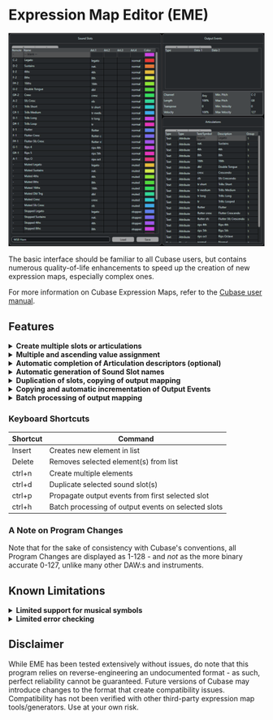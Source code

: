 # Expression Map Editor (EME)

![EME Main UI](https://github.com/birchthrush/EME-Expression-Map-Editor/blob/master/EME%20Expression%20Map%20Editor/Resources/Screenshots/main_ui.png)

The basic interface should be familiar to all Cubase users, but contains numerous quality-of-life enhancements to speed up the creation of new expression maps, especially complex ones. 

For more information on Cubase Expression Maps, refer to the [Cubase user manual](https://archive.steinberg.help/cubase_pro_artist/v9.5/en/cubase_nuendo/topics/expression_maps/expression_maps_c.html). 

## Features
<details>
  <summary><strong>Create multiple slots or articulations</strong></summary>

  Right-click in either list window to bring up the option to create multiple blank slots or articulation in one go. 
</details>

<details>
  <summary><strong>Multiple and ascending value assignment</strong></summary>

  Many parameters - most notably articulations, colors and midi channels - will be assigned for all selected sound slots. 
  
  Where applicable, hold the *alt* modifier key to assign automatically ascending values. 
</details>

<details>  
  <summary><strong>Automatic completion of Articulation descriptors (optional)</strong></summary>

  By convention, the Text field for an articulation is a lower-case abbreviation. EME will automatically generate the full description field by capitalizing each word and expanding selected abbreviated keywords. 

  | Abbreviation | Full Description    |
  | ------------ | ------------------- |
  | s            | Short               |
  | m            | Medium              |
  | l            | Long                |
  | f            | Fast                |
  | sl           | Slow                |
  | tr           | Trills              |
  | stac         | Staccato            |
  | trem         | Tremolo             |
  | det          | Detaché             |
  | marc         | Marcato             |
  | msrd         | Measured            |
  | leg          | Legato              |
  | cresc        | Crescendo           |
  | dim          | Diminuendo          |
  | port         | Portato             |
  | flaut        | Flautando           |
  | cs           | Con Sordino         |
  | ss           | Senza Sordino       |
  | sus          | Sustains            |
  | espr         | Espressivo          |
  | acc          | Accented            |
  | fp           | Fortepiano          |
  | dbl          | Double              |
  | trpl         | Triple              |
  | spic         | Spiccato            |
  | norm         | Normal              |
  | nat          | Natural             |
  | pizz         | Pizzicato           |
  | rep          | Repetitions         |
  | gliss        | Glissando           |
  | sp           | Sul Ponticello      |
  | st           | Sul Tasto           |
  | pp           | Pianissimo          |
  | ff           | Fortissimo          |
  | nv           | Non-Vibrato         |
  | v            | Vibrato             |
  | mv           | Molto Vibrato       |
  | sv           | Strong Vibrato      |
  | pv           | Progressive Vibrato |
  | xf           | Crossfade           |

  If this behavior is not desired, auto-completion can be disabled via a right-click menu option in the Articulation list. 
</details>

<details>
  <summary><strong>Automatic generation of Sound Slot names</strong></summary>

  Accessible via right-click menu. EME will generate names for the selected slots based on their assigned articulations' Description field. If multiple groups are used, the names will be concatenated from left to right. 
</details>

<details>
  <summary><strong>Duplication of slots, copying of output mapping</strong></summary>

  Sound Slots can be duplicated via a right-click option (or the *ctrl+d* key command), retaining all their parameters. This is often useful for managing the combinatorial explosion resulting from using groups, where you often end up with multiple slots that differ only in their group assignments and minor details in output mapping - in such cases, duplicating then modifying slots may be faster than building all from scratch. 

  Also available is the option of copying only the Output Events across multiple slots. When making a multiple selection, the Output section will always reflect the *first* selected slot - this is the data that will be copied across *all* selected sound slots, overwriting any existing Output Events. 
</details>

<details>
  <summary><strong>Copying and automatic incrementation of Output Events</strong></summary>

  The following operations are available as right-click options in the Output Events section. Operations will be carried out (in top-to-bottom order where relevant) on all selected sound slots. Note that the Output Events section always reflects the contents of the *first* selected slot. 
  - Copy output events: with options for automatically incrementing either Data field.
  - Increment nth event: will increment the specified Data field on the nth event (ie: if the first output event in a list is selected, the first event on all slots will be incremented if it exists) on all slots. This in-place modification is sometimes useful when slots have been created via duplication and already have existing output events.

  Typical use case: many instruments have all articulations laid out with ascending keyswitches. Set up and select the appropriate sound slots (with the lowest keyswitched articulation on top), insert a keyswitch OutputEvent on the first event and use the *Copy and increment Data1* command to create ascending keyswitches on all slots. 
</details>

<details>
  <summary><strong>Batch processing of output mapping</strong></summary>

  EME allows rudimentary search-and-replace operations to be performed on sound slots' output events. Select the slots you wish to operate on and select *batch processing* from the right-click menu (or use the *ctrl+h* keyboard shortcut) to bring up the window. 

  ![Batch Processing Window](https://github.com/birchthrush/EME-Expression-Map-Editor/blob/master/EME%20Expression%20Map%20Editor/Resources/Screenshots/batch_processing_window.png)

  The window will display a set of all unique Output Events contained in the selected slots, along with the number of times each event occurs. Select which events you wish to affect and the type of operation: 
  - *Delete* will simply remove all occurrences of the selected events from all selected slots.
  - *Replace* will replace all occurrences of the selected events with the data specified in the lower section of the window.   
</details>

### Keyboard Shortcuts
  | Shortcut | Command                                             |
  | -------- | --------------------------------------------------- |
  | Insert   | Creates new element in list                         |
  | Delete   | Removes selected element(s) from list               |
  | ctrl+n   | Create multiple elements                            |
  | ctrl+d   | Duplicate selected sound slot(s)                    |
  | ctrl+p   | Propagate output events from first selected slot    |
  | ctrl+h   | Batch processing of output events on selected slots |

### A Note on Program Changes
Note that for the sake of consistency with Cubase's conventions, all Program Changes are displayed as 1-128 - and *not* as the more binary accurate 0-127, unlike many other DAW:s and instruments. 

## Known Limitations 
<details>
  <summary><strong>Limited support for musical symbols</strong></summary>

  These are currently shown (and can be assigned) using their underlying numerical code, *not* their proper graphical representation. If you make extensive use of Symbols, it is recommended you use a text attribute as a placeholder and make proper assignment of symbols later within Cubase instead. 
</details>
<details>
  <summary><strong>Limited error checking</strong></summary>

  For example, EME does not explicitly forbid the creation of multiple articulations with identical names - however doing so will result in undefined behavior once imported back into Cubase. Employ common sense.
</details>

## Disclaimer
While EME has been tested extensively without issues, do note that this program relies on reverse-engineering an undocumented format - as such, perfect reliability cannot be guaranteed. Future versions of Cubase may introduce changes to the format that create compatibility issues. Compatibility has not been verified with other third-party expression map tools/generators. Use at your own risk. 
